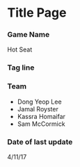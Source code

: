 # Title Page

### Game Name
Hot Seat

### Tag line

### Team
- Dong Yeop Lee
- Jamal Royster
- Kassra Homaifar
- Sam McCormick

### Date of last update
4/11/17
